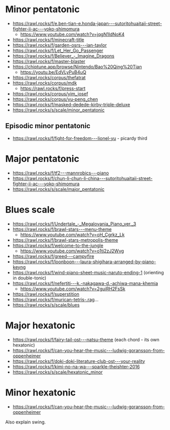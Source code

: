 # Minor pentatonic

- https://rawl.rocks/f/e.ben-tian-e.honda-japan---sutoritohuaitaii-street-fighter-ii-ac---yoko-shimomura
  - https://www.youtube.com/watch?v=jqgN1IdNoK4
- https://rawl.rocks/f/minecraft-title
- https://rawl.rocks/f/garden-osrs---ian-taylor
- https://rawl.rocks/f/Let_Her_Go_Passenger
- https://rawl.rocks/f/Believer_-_Imagine_Dragons
- https://rawl.rocks/f/master-blaster
- https://chiptune.app/browse/Nintendo/Bao%20Qing%20Tian
  - https://youtu.be/EdVLyPuB4uQ
- https://rawl.rocks/corpus/thefatrat
- https://rawl.rocks/corpus/mdk
  - https://rawl.rocks/f/press-start
- https://rawl.rocks/corpus/yim_josef
- https://rawl.rocks/corpus/yu-peng_chen
- https://rawl.rocks/f/masked-dedede-kirby-triple-deluxe
- https://rawl.rocks/s/scale/minor_pentatonic

## Episodic minor pentatonic

- https://rawl.rocks/f/fight-for-freedom---lionel-yu - picardy third

# Major pentatonic

- https://rawl.rocks/f/tf2---mannrobics---piano
- https://rawl.rocks/f/chun-li-chun-li-china---sutoritohuaitaii-street-fighter-ii-ac---yoko-shimomura
- https://rawl.rocks/s/scale/major_pentatonic


# Blues scale 

- https://rawl.rocks/f/Undertale_-_Megalovania_Piano_ver._3
- https://rawl.rocks/f/brawl-stars---menu-theme
  - https://www.youtube.com/watch?v=oH_Cgrkz_Lk
- https://rawl.rocks/f/brawl-stars-metropolis-theme
- https://rawl.rocks/f/welcome-to-the-jungle
  - https://www.youtube.com/watch?v=o1tj2zJ2Wvg
- https://rawl.rocks/f/greed---campyfire
- https://rawl.rocks/f/loonboon---laura-shigihara-arranged-by-piano-keyng
- https://rawl.rocks/f/wind-piano-sheet-music-naruto-ending-1 (orienting in double-tonic)
- https://rawl.rocks/f/nefertiti---k.-nakagawa-d.-achiwa-mana-khemia
  - https://www.youtube.com/watch?v=2guiRH2FsSk
- https://rawl.rocks/f/superstition
- https://rawl.rocks/f/murican-tetris-.rag...
- https://rawl.rocks/s/scale/blues

# Major hexatonic 

- https://rawl.rocks/f/fairy-tail-ost---natsu-theme (each chord - its own hexatonic)
- https://rawl.rocks/f/can-you-hear-the-music---ludwig-goransson-from-oppenheimer
- https://rawl.rocks/f/doki-doki-literature-club-ost---your-reality
- https://rawl.rocks/f/kimi-no-na-wa---sparkle-theishter-2016
- https://rawl.rocks/s/scale/hexatonic_minor

# Minor hexatonic 

- https://rawl.rocks/f/can-you-hear-the-music---ludwig-goransson-from-oppenheimer

Also explain swing.
